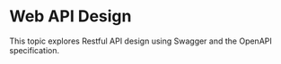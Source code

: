 # Web API Design

This topic explores Restful API design using Swagger and the OpenAPI specification.
